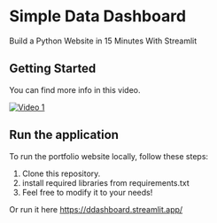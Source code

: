 # Simple Data Dashboard

Build a Python Website in 15 Minutes With Streamlit

## Getting Started

You can find more info in this video.

[![Video 1](https://i.ytimg.com/an_webp/2siBrMsqF44/mqdefault_6s.webp?du=3000&sqp=CICl17cG&rs=AOn4CLDz_KJdJEoKpFl4xW8wGIesFTqRGA)](https://www.youtube.com/watch?v=2siBrMsqF44&t=99s)

## Run the application

To run the portfolio website locally, follow these steps:

1. Clone this repository.
2. install required libraries from requirements.txt
3. Feel free to modify it to your needs!

Or run it here https://ddashboard.streamlit.app/
